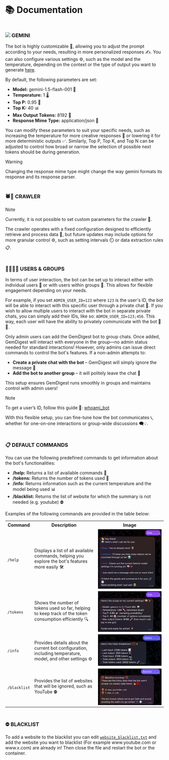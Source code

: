 <h1 id="documentation"><br/><br/>📚  Documentation</h1>
<h3 id="gemini"><br/><img src="https://uxwing.com/wp-content/themes/uxwing/download/brands-and-social-media/google-gemini-icon.png" width="20">  GEMINI</h3>
<p>
    The bot is highly customizable 🤖, allowing you to adjust the prompt according to your needs, resulting in more personalized responses ✍️. You can also configure various settings ⚙️, such as the model and the temperature, depending on the context or the type of output you want to generate <a href="../src/gemini/api_client.py#83">here</a>.
</p>
<p>
    By default, the following parameters are set:
</p>
<ul>
    <li><strong>Model:</strong> gemini-1.5-flash-001 🧠</li>
    <li><strong>Temperature:</strong> 1 🌡️</li>
    <li><strong>Top P:</strong> 0.95 🎯</li>
    <li><strong>Top K:</strong> 40 📊</li>
    <li><strong>Max Output Tokens:</strong> 8192 📄</li>
    <li><strong>Response Mime Type:</strong> application/json 📙</li>
</ul>
<p>
    You can modify these parameters to suit your specific needs, such as increasing the temperature for more creative responses 🎨 or lowering it for more deterministic outputs ✅. Similarly, Top P, Top K, and Top N can be adjusted to control how broad or narrow the selection of possible next tokens should be during generation.
</p>

> [!WARNING]
> Changing the response mime type might change the way gemini formats its response and its response parser. 

<h3 id="crawler"><br/>🕷️🤖  CRAWLER</h3>

> [!NOTE]  
> Currently, it is not possible to set custom parameters for the crawler 🚧.

<p>
    The crawler operates with a fixed configuration designed to efficiently retrieve and process data 📂, but future updates may include options for more granular control ⚙️, such as setting intervals ⏲️ or data extraction rules 📋.
</p>

<h3 id="usergroups"><br/>🧑‍🧑‍🧒‍🧒  USERS & GROUPS</h3>
<p>
    In terms of user interaction, the bot can be set up to interact either with individual users 👤 or with users within groups 👥. This allows for flexible engagement depending on your needs.
</p>
<p>
    For example, if you set <code>ADMIN_USER_ID=123</code> where <code>123</code> is the user's ID, the bot will be able to interact with this specific user through a private chat 💬. If you wish to allow multiple users to interact with the bot in separate private chats, you can simply add their IDs, like so: <code>ADMIN_USER_ID=123;456</code>. This way, each user will have the ability to privately communicate with the bot 👥💬.
</p>
<p>
    Only admin users can add the GemDigest bot to group chats. Once added, GemDigest will interact with everyone in the group—no admin status needed for standard interactions! However, only admins can issue direct commands to control the bot's features.
    If a non-admin attempts to:
    <ul>
    <li><b>Create a private chat with the bot</b> – GemDigest will simply ignore the message 🤷</li>
    <li><b>Add the bot to another group</b> – it will politely leave the chat 👋</li>
    </ul>
    This setup ensures GemDigest runs smoothly in groups and maintains control with admin users!
</p>

> [!NOTE]  
> To get a user’s ID, follow this guide 📝: [whoami_bot](https://github.com/Armaggheddon/whoami_bot)

<p>
    With this flexible setup, you can fine-tune how the bot communicates 📞, whether for one-on-one interactions or group-wide discussions 🗨️💡.
</p>

<h3 id="defaultcommands"><br/>📋 DEFAULT COMMANDS</h3>
<p>
    You can use the following predefined commands to get information about the bot's functionalities:
</p>
<ul>
    <li><strong>/help:</strong> Returns a list of available commands 📜</li>
    <li><strong>/tokens:</strong> Returns the number of tokens used 🔢</li>
    <li><strong>/info:</strong> Returns information such as the current temperature and the model being used 📊</li>
    <li><strong>/blacklist:</strong> Returns the list of website for which the summary is not needed (e.g. youtube) ⛔</li>
</ul>
<p>
    Examples of the following commands are provided in the table below:
</p>
<table>
<tr>
    <th>Command</th>
    <th>Description</th>
    <th>Image</th>
</tr>
<tr>
    <td><code>/help</code></td>
    <td>Displays a list of all available commands, helping you explore the bot's features more easily 🛠️</td>
    <td><img src="images/help.png"></td>
</tr>
<tr>
    <td><code>/tokens</code></td>
    <td>Shows the number of tokens used so far, helping to keep track of the token consumption efficiently 🔍</td>
    <td><img src="images/info.png"></td>
</tr>
<tr>
    <td><code>/info</code></td>
    <td>Provides details about the current bot configuration, including temperature, model, and other settings ⚙️</td>
    <td><img src="images/tokens.png"></td>
</tr>
<tr>
    <td><code>/blacklist</code></td>
    <td>Provides the list of websites that will be ignored, such as YouTube ⛔</td>
    <td><img src="images/blacklist.jpg"></td>
</tr>
</table>


<h3 id="blacklist"><br/>⛔  BLACKLIST</h3>
<p>
    To add a website to the blacklist you can edit <a href="../extra_configs/website_blacklist.txt"><code>website_blacklist.txt</code></a> and add the website you want to blacklist (For example www.youtube.com or www.x.com) are already in! Then close the file and restart the bot or the container.
</p>